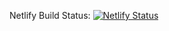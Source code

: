 Netlify Build Status: [![Netlify Status](https://api.netlify.com/api/v1/badges/9c018d16-7ea9-4c25-b8e3-21a0b6a7ebb1/deploy-status)](https://app.netlify.com/sites/eyasugc/deploys)

